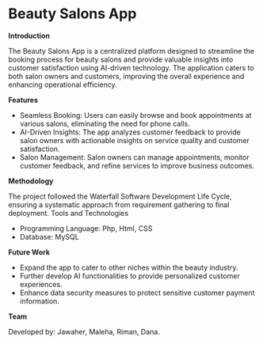 # Beauty Salons App

 **Introduction**
 
The Beauty Salons App is a centralized platform designed to streamline the booking process for beauty salons and provide valuable insights into customer satisfaction using AI-driven technology. The application caters to both salon owners and customers, improving the overall experience and enhancing operational efficiency.

 **Features**
 
- Seamless Booking: Users can easily browse and book appointments at various salons, eliminating the need for phone calls.
- AI-Driven Insights: The app analyzes customer feedback to provide salon owners with actionable insights on service quality and customer satisfaction.
- Salon Management: Salon owners can manage appointments, monitor customer feedback, and refine services to improve business outcomes.
  
 **Methodology**
 
The project followed the Waterfall Software Development Life Cycle, ensuring a systematic approach from requirement gathering to final deployment.
 Tools and Technologies  
- Programming Language: Php, Html, CSS
- Database: MySQL

**Future Work** 

- Expand the app to cater to other niches within the beauty industry.
- Further develop AI functionalities to provide personalized customer experiences.
- Enhance data security measures to protect sensitive customer payment information.
  
 **Team**  
 
Developed by: Jawaher, Maleha, Riman, Dana.
